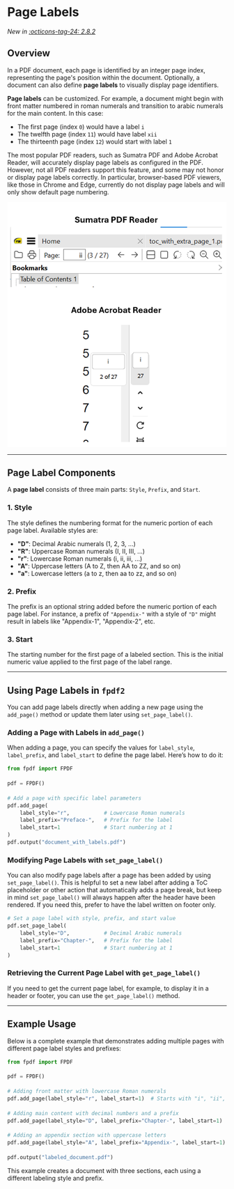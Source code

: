 # Page Labels

_New in [:octicons-tag-24: 2.8.2](https://github.com/py-pdf/fpdf2/blob/master/CHANGELOG.md)_

## Overview

In a PDF document, each page is identified by an integer page index, representing the page's position within the document. Optionally, a document can also define **page labels** to visually display page identifiers. 

**Page labels** can be customized. For example, a document might begin with front matter numbered in roman numerals and transition to arabic numerals for the main content. In this case:

- The first page (index `0`) would have a label `i`
- The twelfth page (index `11`) would have label `xii`
- The thirteenth page (index `12`) would start with label `1`

The most popular PDF readers, such as Sumatra PDF and Adobe Acrobat Reader, will accurately display page labels as configured in the PDF. However, not all PDF readers support this feature, and some may not honor or display page labels correctly. In particular, browser-based PDF viewers, like those in Chrome and Edge, currently do not display page labels and will only show default page numbering.

![Page Labels in Sumatra and Acrobat](page-labels.png)

---

## Page Label Components

A **page label** consists of three main parts: `Style`, `Prefix`, and `Start`.

### 1. Style
The style defines the numbering format for the numeric portion of each page label. Available styles are:

- **"D"**: Decimal Arabic numerals (1, 2, 3, ...)
- **"R"**: Uppercase Roman numerals (I, II, III, ...)
- **"r"**: Lowercase Roman numerals (i, ii, iii, ...)
- **"A"**: Uppercase letters (A to Z, then AA to ZZ, and so on)
- **"a"**: Lowercase letters (a to z, then aa to zz, and so on)

### 2. Prefix
The prefix is an optional string added before the numeric portion of each page label. For instance, a prefix of `"Appendix-"` with a style of `"D"` might result in labels like "Appendix-1", "Appendix-2", etc.

### 3. Start
The starting number for the first page of a labeled section. This is the initial numeric value applied to the first page of the label range.

---

## Using Page Labels in `fpdf2`

You can add page labels directly when adding a new page using the `add_page()` method or update them later using `set_page_label()`.

### Adding a Page with Labels in `add_page()`

When adding a page, you can specify the values for `label_style`, `label_prefix`, and `label_start` to define the page label. Here’s how to do it:

```python
from fpdf import FPDF

pdf = FPDF()

# Add a page with specific label parameters
pdf.add_page(
    label_style="r",           # Lowercase Roman numerals
    label_prefix="Preface-",   # Prefix for the label
    label_start=1              # Start numbering at 1
)
pdf.output("document_with_labels.pdf")
```

### Modifying Page Labels with `set_page_label()`

You can also modify page labels after a page has been added by using `set_page_label()`. This is helpful to set a new label after adding a ToC placeholder or other action that automatically adds a page break, but keep in mind `set_page_label()` will always happen after the header have been rendered. If you need this, prefer to have the label written on footer only.

```python
# Set a page label with style, prefix, and start value
pdf.set_page_label(
    label_style="D",           # Decimal Arabic numerals
    label_prefix="Chapter-",   # Prefix for the label
    label_start=1              # Start numbering at 1
)
```

### Retrieving the Current Page Label with `get_page_label()`

If you need to get the current page label, for example, to display it in a header or footer, you can use the `get_page_label()` method.

---

## Example Usage

Below is a complete example that demonstrates adding multiple pages with different page label styles and prefixes:

```python
from fpdf import FPDF

pdf = FPDF()

# Adding front matter with lowercase Roman numerals
pdf.add_page(label_style="r", label_start=1)  # Starts with "i", "ii", "iii", etc.

# Adding main content with decimal numbers and a prefix
pdf.add_page(label_style="D", label_prefix="Chapter-", label_start=1)  # "Chapter-1", "Chapter-2", etc.

# Adding an appendix section with uppercase letters
pdf.add_page(label_style="A", label_prefix="Appendix-", label_start=1)  # "Appendix-A", "Appendix-B", etc.

pdf.output("labeled_document.pdf")
```

This example creates a document with three sections, each using a different labeling style and prefix.
